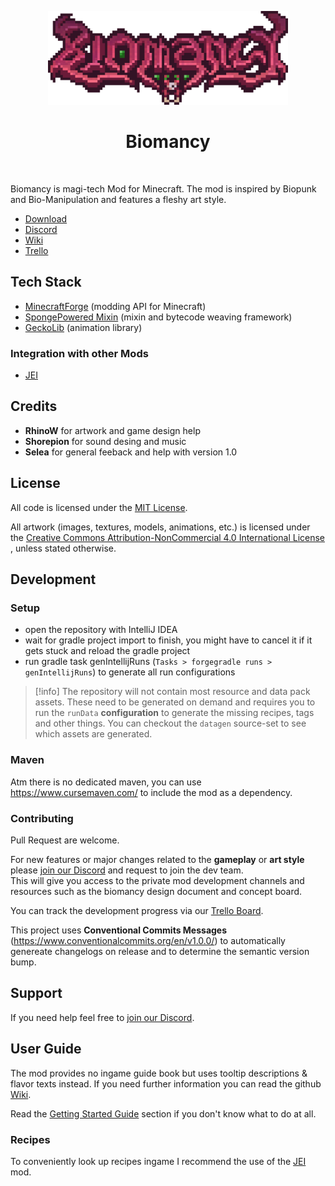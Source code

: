 <p align="center">
<img src="media/v2/text_logo_big.png" alt="Biomancy" height="150px"/>
<h1 align="center">Biomancy</h1>
</p>

<p align="center">
<a aria-label="Build Status" href="https://github.com/Elenterius/Biomancy/actions/workflows/gh_release.yml">
<img alt="" src="https://img.shields.io/github/actions/workflow/status/Elenterius/Biomancy/gh_release.yml?logo=github&style=for-the-badge"></a>

<a aria-label="Latest Release" href="https://github.com/Elenterius/Biomancy/releases/">
<img alt="" src="https://img.shields.io/github/v/release/elenterius/biomancy?include_prereleases&logo=github&style=for-the-badge"></a>

<a aria-label="Project Tracker" href="https://trello.com/b/GUKjOSAl">
<img alt="" src="https://img.shields.io/badge/Trello-0052CC?style=for-the-badge&logo=trello&logoColor=white"></a>

<a aria-label="Downloads on CurseForge" href="https://www.curseforge.com/minecraft/mc-mods/biomancy">
<img alt="" src="https://img.shields.io/endpoint?url=https%3A%2F%2Fdynamic-badge-formatter-ynrxn78r2oye.runkit.sh%2Fjson%3Furl%3Dhttps%253A%252F%252Fapi.curse.tools%252Fv1%252Fcf%252Fmods%252F492939%26query%3D%2524.data.downloadCount%26formatter%3Dmetric%26label%3D%2520%26labelColor%3Dgrey%26color%3DF16436%26logo%3Dcurseforge%26logoWidth%3D16%26style%3Dfor-the-badge%26cacheSeconds%3D86400%26suffix%3D%2520Downloads"></a>

<a aria-label="Downloads on Modrinth" href="https://modrinth.com/mod/biomancy">
<img alt="" src="https://img.shields.io/modrinth/dt/uAAuyU4M?logo=modrinth&style=for-the-badge&color=1bd96a&labelColor=&logoColor=1bd96a"></a>

<a aria-label="Biomancy Discord" href="https://discord.gg/424awTDdJJ">
<img alt="" src="https://img.shields.io/discord/920005236645572662?logo=discord&logoColor=white&color=5865F2&label=&style=for-the-badge"></a>

<a aria-label="Donate" href="https://ko-fi.com/elenterius">
<img alt="" src="https://img.shields.io/badge/support me on Ko--fi-F16061?logo=ko-fi&logoColor=white&style=for-the-badge"></a>
</p>

Biomancy is magi-tech Mod for Minecraft. The mod is inspired by Biopunk and Bio-Manipulation and features a fleshy art
style.

* [Download]
* [Discord]
* [Wiki]
* [Trello]

## Tech Stack

- [MinecraftForge](https://github.com/MinecraftForge/MinecraftForge) (modding API for Minecraft)
- [SpongePowered Mixin](https://github.com/SpongePowered/Mixin) (mixin and bytecode weaving framework)
- [GeckoLib](https://github.com/bernie-g/geckolib) (animation library)

### Integration with other Mods

- [JEI]

## Credits

- **RhinoW** for artwork and game design help
- **Shorepion** for sound desing and music
- **Selea** for general feeback and help with version 1.0

## License

All code is licensed under the [MIT License](https://opensource.org/licenses/MIT).

All artwork (images, textures, models, animations, etc.) is licensed under
the [Creative Commons Attribution-NonCommercial 4.0 International License](http://creativecommons.org/licenses/by-nc/4.0/)
, unless stated otherwise.

## Development

### Setup

- open the repository with IntelliJ IDEA
- wait for gradle project import to finish, you might have to cancel it if it gets stuck and reload the gradle project
- run gradle task genIntellijRuns (`Tasks > forgegradle runs > genIntellijRuns`) to generate all run configurations

> [!info] The repository will not contain most resource and data pack assets.
> These need to be generated on demand and requires you to run
> the `runData` **configuration** to generate the missing recipes, tags and other things.
> You can checkout the `datagen` source-set to see which assets are generated.

### Maven

Atm there is no dedicated maven, you can use https://www.cursemaven.com/ to include the mod as a dependency.

### Contributing

Pull Request are welcome.

For new features or major changes related to the **gameplay** or **art style** please [join our Discord][Discord] and
request to join the dev team.<br>
This will give you access to the private mod development channels and resources such as the biomancy design document and
concept board.

You can track the development progress via our [Trello Board][Trello].

This project uses **Conventional Commits Messages** (https://www.conventionalcommits.org/en/v1.0.0/) to automatically
genereate
changelogs on release and to determine the semantic version bump.

## Support
If you need help feel free to [join our Discord][Discord].

## User Guide
The mod provides no ingame guide book but uses tooltip descriptions & flavor texts instead. If you need further information you can read the github [Wiki].

Read the [Getting Started Guide](https://github.com/Elenterius/Biomancy/wiki/v2/Getting-Started) section if you don't know what to do at all.

### Recipes
To conveniently look up recipes ingame I recommend the use of the [JEI] mod.


[Download]: https://www.curseforge.com/minecraft/mc-mods/biomancy
[Discord]: https://discord.gg/424awTDdJJ
[Wiki]: https://github.com/Elenterius/Biomancy/wiki/v2
[Trello]: https://trello.com/b/GUKjOSAl
[JitPack]: https://jitpack.io/#Elenterius/Biomancy

[JEI]:https://www.curseforge.com/minecraft/mc-mods/jei
